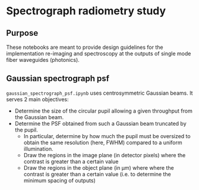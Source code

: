 # Spectrograph radiometry study

## Purpose

These notebooks are meant to provide design guidelines for the implementation re-imaging and spectroscopy at the outputs of single mode fiber waveguides (photonics).

## Gaussian spectrograph psf

`gaussian_spectrograph_psf.ipynb` uses centrosymmetric Gaussian beams. It serves 2 main objectives:

- Determine the size of the circular pupil allowing a given throughput from the Gaussian beam.
- Determine the PSF obtained from such a Gaussian beam truncated by the pupil.
	- In particular, determine by how much the pupil must be oversized to obtain the same resolution (here, FWHM) compared to a uniform illumination.
	- Draw the regions in the image plane (in detector pixels) where the contrast is greater than a certain value
	- Draw the regions in the object plane (in µm) where where the contrast is greater than a certain value (i.e. to determine the minimum spacing of outputs)



